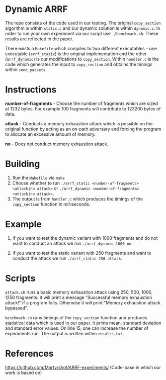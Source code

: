 # Dynamic ARRF

The repo consists of the code used in our testing. The original `copy_section` algorithm is within `static.c` and our dynamic solution is within `dynamic.c`. In order to run your own experiment via our script use `./benchmark.sh`. These results are reflected in the paper.

There exists a `Makefile` which compiles to two different executables - one executable (`arrf_static`) is the original implementation and the other (`arrf_dynamic`) is our modifications to `copy_section`. Within `handler.c` is the code which generates the input to `copy_section` and obtains the timings within `send_packets`

# Instructions
**number-of-fragments** - Choose the number of fragments which are sized at 1232 bytes. For example 100 fragments will contribute to 123200 bytes of data.

**attack** - Conducts a memory exhaustion attack which is possible on the original function by acting as an on-path adversary and forcing the program to allocate an excessive amount of memory.

**no** - Does not conduct memory exhaustion attack.
# Building
1. Run the `Makefile` via `make`
2. Choose whether to run `./arrf_static <number-of-fragments> <attack|no attack>` or `./arrf_dynamic <number-of-fragments> <attack|no attack>`. 
3. The output is from `handler.c` which produces the timings of the `copy_section` function in milliseconds.

# Example
1. If you want to test the dynamic variant with 1000 fragments and do not want to conduct an attack we run `./arrf_dynamic 1000 no`.

2. If you want to test the static variant with 250 fragments and want to conduct the attack we run `./arrf_static 250 attack`.

# Scripts

`attack.sh` runs a basic memory exhaustion attack using 250, 500, 1000, 1250 fragments. It will print a message "Successful memory exhaustion attack!" if a program fails. Otherwise it will print "Memory exhaustion attack bypassed".

`benchmark.sh` runs timings of the `copy_section` function and produces statistical data which is used in our paper. It prints mean, standard deviation and standard error values. On line 15, one can increase the number of experiments run. The output is written within `results.txt`.

# References

https://github.com/Martyrshot/ARRF-experiments/ (Code-base in which our work is based on)



